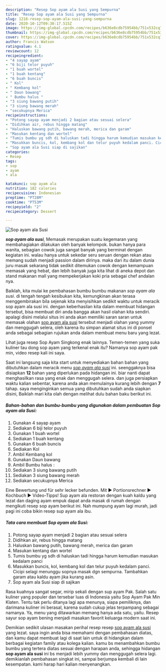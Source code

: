 ```yaml
---
description: "Resep Sop ayam ala Susi yang Sempurna"
title: "Resep Sop ayam ala Susi yang Sempurna"
slug: 1218-resep-sop-ayam-ala-susi-yang-sempurna
date: 2020-10-12T09:30:17.515Z
image: https://img-global.cpcdn.com/recipes/b636e8cdb75954bb/751x532cq70/sop-ayam-ala-susi-foto-resep-utama.jpg
thumbnail: https://img-global.cpcdn.com/recipes/b636e8cdb75954bb/751x532cq70/sop-ayam-ala-susi-foto-resep-utama.jpg
cover: https://img-global.cpcdn.com/recipes/b636e8cdb75954bb/751x532cq70/sop-ayam-ala-susi-foto-resep-utama.jpg
author: Francis Watson
ratingvalue: 4.1
reviewcount: 12
recipeingredient:
- "4 sayap ayam"
- "6 biji telor puyuh"
- "1 buah wortel"
- "1 buah kentang"
- "6 buah buncis"
- " Kol"
- " Kembang kol"
- " Daun bawang"
- " Bumbu halus "
- "3 siung bawang putih"
- "3 siung bawang merah"
- "secukupnya Merica"
recipeinstructions:
- "Potong sayap ayam menjadi 2 bagian atau sesuai selera"
- "Didihkan air, rebus hingga matang"
- "Haluskan bawang putih, bawang merah, merica dan garam"
- "Masukan kentang dan wortel"
- "Tumis bumbu yg sdh di haluskan tadi hingga harum kemudian masukan kedalam panci"
- "Masukkan buncis, kol, kembang kol dan telur puyuh kedalam panci. Cicipi selagi menunggu sopnya masak dgn sempurna. Tambahkan garam atau kaldu ayam jika kurang asin."
- "Sop ayam ala Susi siap di sajikan"
categories:
- Resep
tags:
- sop
- ayam
- ala

katakunci: sop ayam ala 
nutrition: 182 calories
recipecuisine: Indonesian
preptime: "PT28M"
cooktime: "PT53M"
recipeyield: "2"
recipecategory: Dessert

---
```



![Sop ayam ala Susi](https://img-global.cpcdn.com/recipes/b636e8cdb75954bb/751x532cq70/sop-ayam-ala-susi-foto-resep-utama.jpg)

<b><i>sop ayam ala susi</i></b>, Memasak merupakan suatu kegemaran yang membahagiakan dilakukan oleh banyak kelompok. bukan hanya para wanita, sebagian cowok juga sangat banyak yang berminat dengan kegiatan ini. walau hanya untuk sekedar seru seruan dengan rekan atau memang sudah menjadi passion dalam dirinya. maka dari itu dalam dunia juru masak sekarang tidak sedikit ditemukan cowok dengan kemampuan memasak yang hebat, dan lebih banyak juga kita lihat di aneka depot dan stand makanan mall yang mempekerjakan koki pria sebagai chef andalan nya.

Baiklah, kita mulai ke pembahasan bumbu bumbu makanan <i>sop ayam ala susi</i>. di tengah tengah kesibukan kita, kemungkinan akan terasa menggembirakan bila sejenak kita menyisihkan sedikit waktu untuk meracik sop ayam ala susi ini. dengan keberhasilan kita dalam membuat hidangan tersebut, bisa membuat diri anda bangga akan hasil olahan kita sendiri. apalagi disini melalui situs ini anda akan memiliki saran saran untuk memasak olahan <u>sop ayam ala susi</u> tersebut menjadi olahan yang yummy dan menggugah selera, oleh karena itu simpan alamat situs ini di ponsel anda sebagai sebagian rujukan anda dalam membuat menu baru yang lezat.

Lihat juga resep Sop Ayam Singkong enak lainnya. Temen-temen yang suka kuliner tau dong sop ayam yang terkenal enak itu? Namanya sop ayam pak min, video resep kali ini saya.


Saat ini langsung saja kita start untuk menyediakan bahan bahan yang dibutuhkan dalam meracik menu <u><i>sop ayam ala susi</i></u> ini. seenggaknya bisa disiapkan <b>12</b> bahan yang diperlukan pada hidangan ini. biar nanti dapat menghasilkan rasa yang enak dan menggugah selera. dan juga persiapkan waktu kalian sebentar, karena anda akan memulainya kurang lebih dengan <b>7</b> tahap. saya menginginkan semua yang dibutuhkan sudah anda siapkan disini, Baiklah mari kita olah dengan melihat dulu bahan baku berikut ini.

<!--inarticleads1-->

##### Bahan-bahan dan bumbu-bumbu yang digunakan dalam pembuatan Sop ayam ala Susi:

1. Gunakan 4 sayap ayam
1. Sediakan 6 biji telor puyuh
1. Gunakan 1 buah wortel
1. Sediakan 1 buah kentang
1. Gunakan 6 buah buncis
1. Sediakan  Kol
1. Ambil  Kembang kol
1. Gunakan  Daun bawang
1. Ambil  Bumbu halus :
1. Sediakan 3 siung bawang putih
1. Sediakan 3 siung bawang merah
1. Sediakan secukupnya Merica


Eine Bewertung und für sehr lecker befunden. Mit ► Portionsrechner ► Kochbuch ► Video-Tipps! Sup ayam ala restoran dengan kuah kaldu yang lezat dan daging ayam empuk dapat anda masak di rumah dengan mengikuti resep sop ayam berikut ini. Nah mumpung ayam lagi murah, jadi pagi ini coba bikin resep sup ayam ala ibu. 

<!--inarticleads2-->

##### Tata cara membuat Sop ayam ala Susi:

1. Potong sayap ayam menjadi 2 bagian atau sesuai selera
1. Didihkan air, rebus hingga matang
1. Haluskan bawang putih, bawang merah, merica dan garam
1. Masukan kentang dan wortel
1. Tumis bumbu yg sdh di haluskan tadi hingga harum kemudian masukan kedalam panci
1. Masukkan buncis, kol, kembang kol dan telur puyuh kedalam panci. Cicipi selagi menunggu sopnya masak dgn sempurna. Tambahkan garam atau kaldu ayam jika kurang asin.
1. Sop ayam ala Susi siap di sajikan


Rasa kuahnya sangat segar, mirip sekali dengan sup ayam Pak. Salah satu kuliner yang populer dan tersebar luas di Indonesia yaitu Sop Ayam Pak Min Klaten. Tentu tak perlu ditanya lagi apa menunya, siapa pemiliknya, dan darimana kuliner ini berasal, karena sudah cukup jelas terpampang sebagai namanya. Ya, menu yang ditawarkan memang hanya ada satu, yaitu. Resep sayur sop ayam bening menjadi masakan favorit keluarga modern saat ini. 

Demikian sedikit ulasan masakan perihal resep resep <u>sop ayam ala susi</u> yang lezat. saya ingin anda bisa memahami dengan pembahasan diatas, dan kamu dapat membuat lagi di saat lain untuk di hidangkan dalam berbagai kegiatan family atau kolega kalian. kamu bs menambahkan bumbu bumbu yang tertera diatas sesuai dengan harapan anda, sehingga hidangan <b>sop ayam ala susi</b> ini bs menjadi lebih yummy dan menggugah selera lagi. demikianlah pembahasan singkat ini, sampai berjumpa kembali di lain kesempatan. kami harap hari kalian menyenangkan.
